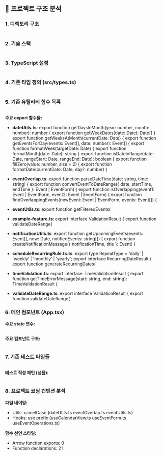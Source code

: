 ## 📁 프로젝트 구조 분석

### 1. 디렉토리 구조
```
```

### 2. 기술 스택
```json
```

### 3. TypeScript 설정
```json
```

### 4. 기존 타입 정의 (src/types.ts)
```typescript
```

### 5. 기존 유틸리티 함수 목록
```
```

**주요 export 함수들:**

- **dateUtils.ts**:
  export function getDaysInMonth(year: number, month: number): number {
  export function getWeekDates(date: Date): Date[] {
  export function getWeeksAtMonth(currentDate: Date) {
  export function getEventsForDay(events: Event[], date: number): Event[] {
  export function formatWeek(targetDate: Date) {
  export function formatMonth(date: Date): string {
  export function isDateInRange(date: Date, rangeStart: Date, rangeEnd: Date): boolean {
  export function fillZero(value: number, size = 2) {
  export function formatDate(currentDate: Date, day?: number) {

- **eventOverlap.ts**:
  export function parseDateTime(date: string, time: string) {
  export function convertEventToDateRange({ date, startTime, endTime }: Event | EventForm) {
  export function isOverlapping(event1: Event | EventForm, event2: Event | EventForm) {
  export function findOverlappingEvents(newEvent: Event | EventForm, events: Event[]) {

- **eventUtils.ts**:
  export function getFilteredEvents(

- **example-feature.ts**:
  export interface ValidationResult {
  export function validateDateRange(

- **notificationUtils.ts**:
  export function getUpcomingEvents(events: Event[], now: Date, notifiedEvents: string[]) {
  export function createNotificationMessage({ notificationTime, title }: Event) {

- **scheduleRecurringRule.ts.ts**:
  export type RepeatType = 'daily' | 'weekly' | 'monthly' | 'yearly';
  export interface RecurringDateResult {
  export function generateRecurringDates(

- **timeValidation.ts**:
  export interface TimeValidationResult {
  export function getTimeErrorMessage(start: string, end: string): TimeValidationResult {

- **validateDateRange.ts**:
  export interface ValidationResult {
  export function validateDateRange(


### 6. 메인 컴포넌트 (App.tsx)
**주요 state 변수:**
```typescript
```

**주요 컴포넌트 구조:**
```typescript
```

### 7. 기존 테스트 파일들
```
```

**테스트 작성 패턴 (샘플):**
```typescript
```

### 8. 프로젝트 코딩 컨벤션 분석

**파일 네이밍:**
- Utils: camelCase (dateUtils.ts
eventOverlap.ts
eventUtils.ts)
- Hooks: use prefix (useCalendarView.ts
useEventForm.ts
useEventOperations.ts)

**함수 선언 스타일:**
- Arrow function exports:        0
- Function declarations:       21

